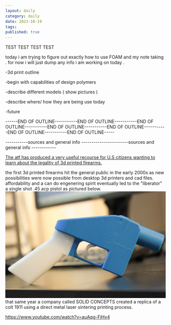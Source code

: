```yaml
---
layout: daily
category: daily
date: 2023-10-19
tags: 
published: true
---
```

TEST TEST TEST TEST 

today i am trying to figure out exactly how to use FOAM and my note taking . for now i will just dump any info i am working on today . 

-3d print outline 

-begin with capabilities of design polymers 

-describe different models  ( show pictures )

-describe where/ how they are being use today 

-future 

------END OF OUTLINE-----------END OF OUTLINE-----------END OF OUTLINE-----------END OF OUTLINE-----------END OF OUTLINE-----------END OF OUTLINE-----------END OF OUTLINE-----

-----------sources and general info -----------------------sources and general info ------------

[The atf has produced a very useful recourse for U.S citizens wanting to learn about the legality of 3d printed firearms.](https://www.atf.gov/qa-category/3-d-printing-technology-firearms)


the first 3d printed firearms hit the general public in the early 2000s as new possibilities were now possible from desktop 3d printers and cad files. affordability and a can do engenering spirit eventually led to the "liberator" a single shot .45 acp pistol as pictured below. 
![liberator](image.png)
that same year a company called SOLID CONCEPTS created a replica of a colt 1911 using a direct metal laser sintering printing process. 

https://www.youtube.com/watch?v=auAqg-FiHv4